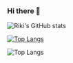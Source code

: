 ### Hi there 👋

<!--
**F4YY/F4YY** is a ✨ _special_ ✨ repository because its `README.md` (this file) appears on your GitHub profile.

Here are some ideas to get you started:

- 🔭 I’m currently working on ...
- 🌱 I’m currently learning React.js
- 👯 I’m looking to collaborate on ...
- 🤔 I’m looking for help with ...
- 💬 Ask me about ...
- 📫 How to reach me: ...
- 😄 Pronouns: ...
- ⚡ Fun fact: ...
-->

![Riki's GitHub stats](https://github-readme-stats.vercel.app/api?username=F4YY&show_icons=true&theme=tokyonight)

[![Top Langs](https://github-readme-stats.vercel.app/api/top-langs/?username=F4YY&layout=compact)](https://github.com/F4YY/github-readme-stats)

![Top Langs](https://github-readme-stats.vercel.app/api/top-langs/?username=F4YY&show=javascript,css,scss,html&theme=tokyonight)
